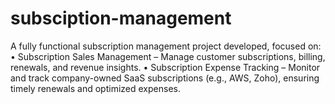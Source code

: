 # subsciption-management
A fully functional subscription management project developed, focused on:  • Subscription Sales Management – Manage customer subscriptions, billing, renewals, and revenue insights. • Subscription Expense Tracking – Monitor and track company-owned SaaS subscriptions (e.g., AWS, Zoho), ensuring timely renewals and optimized expenses.
